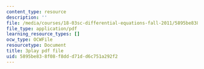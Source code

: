 ```yaml
---
content_type: resource
description: ''
file: /media/courses/18-03sc-differential-equations-fall-2011/5895be838f08f8ddd71dd6c751a292f2_YUjdyKhWt6E.pdf
file_type: application/pdf
learning_resource_types: []
ocw_type: OCWFile
resourcetype: Document
title: 3play pdf file
uid: 5895be83-8f08-f8dd-d71d-d6c751a292f2
---
```

